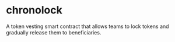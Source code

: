 # chronolock
 A token vesting smart contract that allows teams to lock tokens and gradually release them to beneficiaries.

